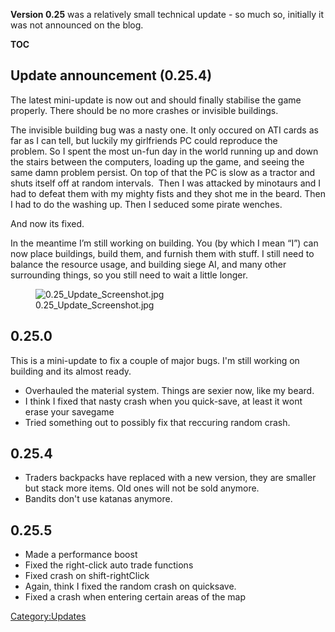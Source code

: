 **Version 0.25** was a relatively small technical update - so much so,
initially it was not announced on the blog.

__TOC__

## Update announcement (0.25.4)

The latest mini-update is now out and should finally stabilise the game
properly. There should be no more crashes or invisible buildings.

The invisible building bug was a nasty one. It only occured on ATI cards
as far as I can tell, but luckily my girlfriends PC could reproduce the
problem. So I spent the most un-fun day in the world running up and down
the stairs between the computers, loading up the game, and seeing the
same damn problem persist. On top of that the PC is slow as a tractor
and shuts itself off at random intervals.  Then I was attacked by
minotaurs and I had to defeat them with my mighty fists and they shot me
in the beard. Then I had to do the washing up. Then I seduced some
pirate wenches.

And now its fixed.

In the meantime I’m still working on building. You (by which I mean “I”)
can now place buildings, build them, and furnish them with stuff. I
still need to balance the resource usage, and building siege AI, and
many other surrounding things, so you still need to wait a little
longer.

<figure>
<img src="0.25_Update_Screenshot.jpg"
title="0.25_Update_Screenshot.jpg" />
<figcaption>0.25_Update_Screenshot.jpg</figcaption>
</figure>

## 0.25.0

This is a mini-update to fix a couple of major bugs. I'm still working
on building and its almost ready.

- Overhauled the material system. Things are sexier now, like my beard.
- I think I fixed that nasty crash when you quick-save, at least it wont
  erase your savegame
- Tried something out to possibly fix that reccuring random crash.

## 0.25.4

- Traders backpacks have replaced with a new version, they are smaller
  but stack more items. Old ones will not be sold anymore.
- Bandits don't use katanas anymore.

## 0.25.5

- Made a performance boost
- Fixed the right-click auto trade functions
- Fixed crash on shift-rightClick
- Again, think I fixed the random crash on quicksave.
- Fixed a crash when entering certain areas of the map

[Category:Updates](Category:Updates "wikilink")